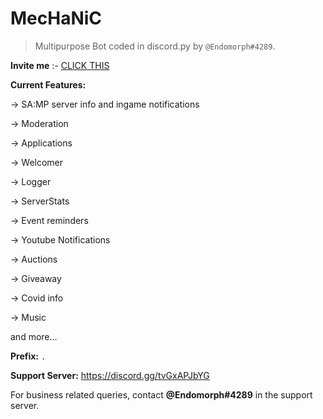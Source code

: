 # MecHaNiC

> Multipurpose Bot coded in discord.py by `@Endomorph#4289`.

**Invite me** :- [CLICK THIS](https://discord.com/oauth2/authorize?client_id=826891395762618419&permissions=8&scope=bot)


**Current Features:**

 -> SA:MP server info and ingame notifications

 -> Moderation

 -> Applications

 -> Welcomer

 -> Logger

 -> ServerStats

 -> Event reminders

 -> Youtube Notifications

 -> Auctions

 -> Giveaway

 -> Covid info

 -> Music

and more...

**Prefix:** `.`

**Support Server:** https://discord.gg/tvGxAPJbYG

For business related queries, contact **@Endomorph#4289** in the support server.
